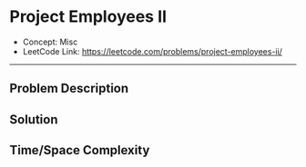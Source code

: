 # Project Employees II

- Concept: Misc
- LeetCode Link: https://leetcode.com/problems/project-employees-ii/

---

## Problem Description

## Solution

## Time/Space Complexity

